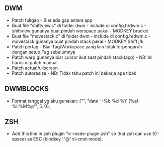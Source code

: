 ## DWM
*   Patch fullgap
        - Biar ada gap antara app
*   Buat file "shiftview.c" di folder dwm
        - include di config.h/dwm.c
        - shiftview gunanya buat pindah worspace pakai
        - MODKEY bracket
*   Buat file "movestack.c" di folder dwm
        - include di config.h/dwm.c
        - movestack gunanya buat pindah stack pakai
        - MODKEY Shift j/k
*   Patch pertag
        - Biar Tag/Workspace yang lain tidak terpengaruh
        - dengan setup Tag sebelumnya
*   Patch warp gunanya biar cursor ikut saat pindah stack(app)
        - NB: Ini harus di patch manual
*   Patch actualfullscreen
*   Patch autoresize
        - NB: Tidak tahu patch ini bekarja apa tidak

## DWMBLOCKS
*   Format tanggal yg aku gunakan:
	{"", "date '+%b %d %Y (%a) %I:%M%p'",					5,		0},

## ZSH
*   Add this line in zsh plugin "vi-mode-plugin.zsh" so that
    zsh can use (C-space) as ESC
    (bindkey '^@' vi-cmd-mode).
